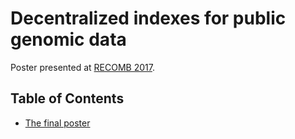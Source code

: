 # Decentralized indexes for public genomic data

Poster presented at [RECOMB 2017][1].

## Table of Contents

- [The final poster](poster/poster.pdf)

[1]: http://cb.csail.mit.edu/cb/recomb2017/
